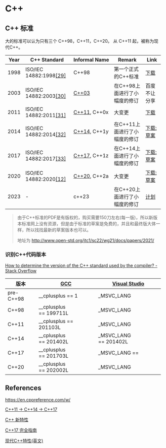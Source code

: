 # C++

## C++ 标准

大的标准可以认为只有三个 C++98，C++11，C++20。
从 C++11 起，被称为现代C++。

| Year | C++ Standard                                                                            | Informal Name                                           | Remark            | Link                                                                       |
| ---- | --------------------------------------------------------------------------------------- | ------------------------------------------------------- | ----------------- | -------------------------------------------------------------------------- |
| 1998 | ISO/IEC 14882:1998[[29]](https://en.wikipedia.org/wiki/C%2B%2B#cite_note-isocpp1998-29) | C++98                                                   | 第一个正式的C++标准       | [下载](https://pan.baidu.com/s/1ntjrXqx)                                     |
| 2003 | ISO/IEC 14882:2003[[30]](https://en.wikipedia.org/wiki/C%2B%2B#cite_note-isocpp2003-30) | [C++03](https://en.wikipedia.org/wiki/C%2B%2B03)        | 在C++98上面进行了小幅度的修订 | 百度不让分享                                                                     |
| 2011 | ISO/IEC 14882:2011[[31]](https://en.wikipedia.org/wiki/C%2B%2B#cite_note-isocpp2011-31) | [C++11](https://en.wikipedia.org/wiki/C%2B%2B11), C++0x | 大变更               | [下载](https://pan.baidu.com/s/1pJnrEiB)                                     |
| 2014 | ISO/IEC 14882:2014[[32]](https://en.wikipedia.org/wiki/C%2B%2B#cite_note-isocpp2014-32) | [C++14](https://en.wikipedia.org/wiki/C%2B%2B14), C++1y | 在C++11上面进行了小幅度的修订 | [下载:草案](http://www.open-std.org/jtc1/sc22/wg21/docs/papers/2014/n4296.pdf) |
| 2017 | ISO/IEC 14882:2017[[33]](https://en.wikipedia.org/wiki/C%2B%2B#cite_note-isocpp2017-33) | [C++17](https://en.wikipedia.org/wiki/C%2B%2B17), C++1z | 在C++14上面进行了小幅度的修订 | [下载:草案](http://www.open-std.org/jtc1/sc22/wg21/docs/papers/2017/n4713.pdf) |
| 2020 | ISO/IEC 14882:2020[[12]](https://en.wikipedia.org/wiki/C%2B%2B#cite_note-isocpp2020-12) | [C++20](https://en.wikipedia.org/wiki/C%2B%2B20), C++2a | 大变更               | [下载:草案](http://www.open-std.org/jtc1/sc22/wg21/docs/papers/2020/n4861.pdf) |
| 2023 | -                                                                                       | c++23                                                   | 在C++20上面进行了小幅度的修订 | [计划](http://www.open-std.org/jtc1/sc22/wg21/docs/papers/2021/p2214r1.html) |

> 由于C++标准的PDF是有版权的，购买需要150刀左右(每一版)，所以新版本标准网上没有资源，但是由于标准的草案是免费的，并且和最终版大体一样，所以找找最新的草案版本也可以。
> 
> 地址为 http://www.open-std.org/jtc1/sc22/wg21/docs/papers/2021/

### 识别C++代码版本

[How to determine the version of the C++ standard used by the compiler? - Stack Overflow](https://stackoverflow.com/questions/2324658/how-to-determine-the-version-of-the-c-standard-used-by-the-compiler)

| 版本        | [GCC](https://gcc.gnu.org/onlinedocs/cpp/Standard-Predefined-Macros.html) | [Visual Studio](https://docs.microsoft.com/en-us/cpp/build/reference/zc-cplusplus?view=msvc-170) |
| --------- | ------------------------------------------------------------------------- | ------------------------------------------------------------------------------------------------ |
| pre-C++98 | __cplusplus == 1                                                          | _MSVC_LANG                                                                                       |
| C++98     | __cplusplus == 199711L                                                    | _MSVC_LANG                                                                                       |
| C++11     | __cplusplus == 201103L                                                    | _MSVC_LANG                                                                                       |
| C++14     | __cplusplus == 201402L                                                    | _MSVC_LANG == 201402L                                                                            |
| C++17     | __cplusplus == 201703L                                                    | _MSVC_LANG ==                                                                                    |
| C++20     | __cplusplus == 202002L                                                    | _MSVC_LANG                                                                                       |

## References

https://en.cppreference.com/w/

[C++11 -> C++14 -> C++17](https://zhuanlan.zhihu.com/p/365221113)

[C++ 新特性](https://github.com/0voice/cpp_new_features)

[C++17 完全指南](https://github.com/MeouSker77/Cpp17)

[现代C++特性(英文)](https://github.com/AnthonyCalandra/modern-cpp-features)